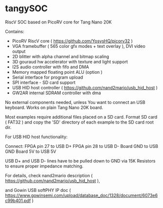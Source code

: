 # tangySOC
RiscV SOC based on PicoRV core for Tang Nano 20K

Contains:
- PicoRV RiscV core ( https://github.com/YosysHQ/picorv32 )
- VGA framebuffer ( 565 color gfx modes + text overlay ), DVI video output
- 2D blitter with alpha channel and bitmap scaling 
- 3D gouraud hw accelerator with texture and light support
- I2S audio controller with fifo and DMA
- Memory mapped floating point ALU (option )
- Serial interface for program upload
- SPI interface - SD card support 
- USB HID host controller ( https://github.com/nand2mario/usb_hid_host ) 
- GW2AR internal SDRAM controller with dma

No external components needed, unless You want to connect an USB keyboard. Works on plain Tang Nano 20K board.

Most examples require additional files placed on a SD card. Format SD card ( FAT32 ) and copy the 'SD' directory 
of each example to the SD card root dir.


For USB HID host functionality:

Connect:
FPGA pin 27 to USB D+
FPGA pin 28 to USB D-
Board GND to USB GND
Board 5V to USB 5V

USB D+ and USB D- lines have to be pulled down to GND via 15K Resistors to ensure proper impedance matching.

For details, check nand2mario description ( https://github.com/nand2mario/usb_hid_host ), 

and Gowin USB softPHY IP doc ( https://www.gowinsemi.com/upload/database_doc/1328/document/6073e6c99b401.pdf )



